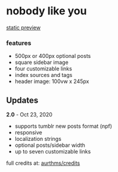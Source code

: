 <h1>
nobody like you
</h1>

<p>
<a href="//atpreviews.tumblr.com/preview/nobodylikeyou">static preview</a>
</p>

<h3>
features
</h3>
<ul>
<li>500px or 400px optional posts</li>
<li>square sidebar image</li>
<li>four customizable links</li>
<li>index sources and tags</li>
<li>header image: 100vw x 245px</li>
</ul>

<h2>
Updates
</h2>

<p>
<b>2.0</b> - Oct 23, 2020
</p>

<ul>
<li>supports tumblr new posts format (npf)</li>
<li>responsive</li>
<li>localization strings</li>
<li>optional posts/sidebar width</li>
<li>up to seven customizable links</li>
</ul>

<p>
full credits at: 
<a href="https://aurthms.tumblr.com/credits" rel="nofollow">aurthms/credits</a>
</p>
